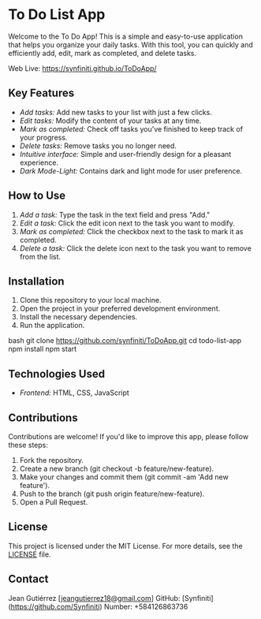 # To Do List App

Welcome to the To Do App! This is a simple and easy-to-use application that helps you organize your daily tasks. With this tool, you can quickly and efficiently add, edit, mark as completed, and delete tasks.

Web Live: https://synfiniti.github.io/ToDoApp/

## Key Features

- _Add tasks:_ Add new tasks to your list with just a few clicks.
- _Edit tasks:_ Modify the content of your tasks at any time.
- _Mark as completed:_ Check off tasks you've finished to keep track of your progress.
- _Delete tasks:_ Remove tasks you no longer need.
- _Intuitive interface:_ Simple and user-friendly design for a pleasant experience.
- _Dark Mode-Light:_ Contains dark and light mode for user preference.

## How to Use

1. _Add a task:_ Type the task in the text field and press "Add."
2. _Edit a task:_ Click the edit icon next to the task you want to modify.
3. _Mark as completed:_ Click the checkbox next to the task to mark it as completed.
4. _Delete a task:_ Click the delete icon next to the task you want to remove from the list.

## Installation

1. Clone this repository to your local machine.
2. Open the project in your preferred development environment.
3. Install the necessary dependencies.
4. Run the application.

bash
git clone https://github.com/synfiniti/ToDoApp.git
cd todo-list-app
npm install
npm start

## Technologies Used

- _Frontend:_ HTML, CSS, JavaScript

## Contributions

Contributions are welcome! If you'd like to improve this app, please follow these steps:

1. Fork the repository.
2. Create a new branch (git checkout -b feature/new-feature).
3. Make your changes and commit them (git commit -am 'Add new feature').
4. Push to the branch (git push origin feature/new-feature).
5. Open a Pull Request.

## License

This project is licensed under the MIT License. For more details, see the [LICENSE](LICENSE) file.

## Contact

Jean Gutiérrez [jeangutierrez18@gmail.com]
GitHub: [Synfiniti] (https://github.com/Synfiniti)
Number: +584126863736
